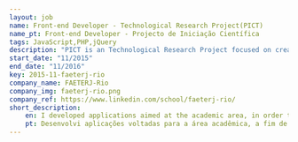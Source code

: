 ```yaml
---
layout: job
name: Front-end Developer - Technological Research Project(PICT)
name_pt: Front-end Developer - Projecto de Iniciação Científica
tags: JavaScript,PHP,jQuery
description: "PICT is an Technological Research Project focused on creating educational applications using technologies like HTML5, CSS3, Canvas, JavaScript. It uses pure JavaScript, has an very deep agile philosophy, using Kanban, Scrum focusing on code quality and UX/UI."
start_date: "11/2015"
end_date: "11/2016"
key: 2015-11-faeterj-rio
company_name: FAETERJ-Rio
company_img: faeterj-rio.png
company_ref: https://www.linkedin.com/school/faeterj-rio/
short_description:
    en: I developed applications aimed at the academic area, in order to facilitate the teaching of computer science subjects in colleges, using HTML, CSS and JavaScript to develop the applications and Github so that the code was open and accessible to everyone. I also worked using several Agile practices, such as Kanban and Daily meetings, and we applied XP and Scrum during the projects.
    pt: Desenvolvi aplicações voltadas para a área acadêmica, a fim de facilitar o ensino de matérias da área da computação em faculdades, utilizando HTML, CSS e JavaScript para desenvolver as aplicações e Github para que o código fosse aberto e acessível a todos. Trabalhei também utilizando diversas práticas do Agile, como Kanban e Daily meetings, e aplicamos XP e Scrum durante os projetos.
---
```


